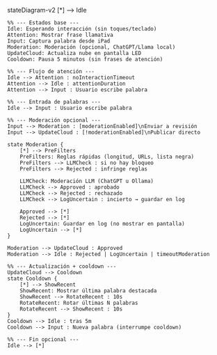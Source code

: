 stateDiagram-v2
    [*] --> Idle

    %% --- Estados base ---
    Idle: Esperando interacción (sin toques/teclado)
    Attention: Mostrar frase llamativa
    Input: Captura palabra desde iPad
    Moderation: Moderación (opcional, ChatGPT/Llama local)
    UpdateCloud: Actualiza nube en pantalla LED
    Cooldown: Pausa 5 minutos (sin frases de atención)

    %% --- Flujo de atención ---
    Idle --> Attention : noInteractionTimeout
    Attention --> Idle : attentionDuration
    Attention --> Input : Usuario escribe palabra

    %% --- Entrada de palabras ---
    Idle --> Input : Usuario escribe palabra

    %% --- Moderación opcional ---
    Input --> Moderation : [moderationEnabled]\nEnviar a revisión
    Input --> UpdateCloud : [!moderationEnabled]\nPublicar directo

    state Moderation {
        [*] --> PreFilters
        PreFilters: Reglas rápidas (longitud, URLs, lista negra)
        PreFilters --> LLMCheck : si no hay bloqueo
        PreFilters --> Rejected : infringe reglas

        LLMCheck: Moderación LLM (ChatGPT u Ollama)
        LLMCheck --> Approved : aprobado
        LLMCheck --> Rejected : rechazado
        LLMCheck --> LogUncertain : incierto → guardar en log

        Approved --> [*]
        Rejected --> [*]
        LogUncertain: Guardar en log (no mostrar en pantalla)
        LogUncertain --> [*]
    }

    Moderation --> UpdateCloud : Approved
    Moderation --> Idle : Rejected | LogUncertain | timeoutModeration

    %% --- Actualización + cooldown ---
    UpdateCloud --> Cooldown
    state Cooldown {
        [*] --> ShowRecent
        ShowRecent: Mostrar última palabra destacada
        ShowRecent --> RotateRecent : 10s
        RotateRecent: Rotar últimas N palabras
        RotateRecent --> ShowRecent : 10s
    }
    Cooldown --> Idle : tras 5m
    Cooldown --> Input : Nueva palabra (interrumpe cooldown)

    %% --- Fin opcional ---
    Idle --> [*]
